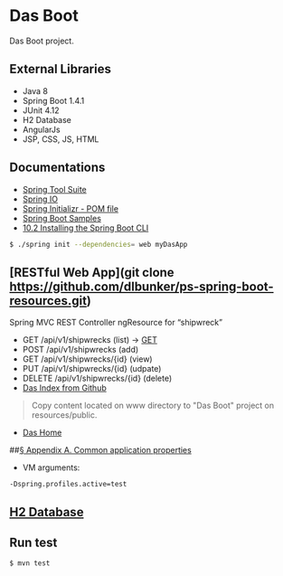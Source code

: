 # Das Boot
Das Boot project.

## External Libraries
- Java 8
- Spring Boot 1.4.1
- JUnit 4.12
- H2 Database
- AngularJs 
- JSP, CSS, JS, HTML

## Documentations
- [Spring Tool Suite](https://spring.io/tools)
- [Spring IO](http://spring.io/)
- [Spring Initializr - POM file](http://start.spring.io/)
- [Spring Boot Samples](https://github.com/spring-projects/spring-boot/tree/master/spring-boot-samples)
- [10.2 Installing the Spring Boot CLI](https://docs.spring.io/spring-boot/docs/current/reference/html/getting-started-installing-spring-boot.html)
```bash
$ ./spring init --dependencies= web myDasApp
```
## [RESTful Web App](git clone https://github.com/dlbunker/ps-spring-boot-resources.git)
Spring MVC REST Controller ngResource for “shipwreck” 
- GET /api/v1/shipwrecks (list) -> [GET](http://localhost:8080/api/v1/shipwrecks) 
- POST /api/v1/shipwrecks (add)
- GET /api/v1/shipwrecks/{id} (view)
- PUT /api/v1/shipwrecks/{id} (udpate)
- DELETE /api/v1/shipwrecks/{id} (delete)
- [Das Index from Github](http://localhost:8080/index.html#/)
> Copy content located on www directory to "Das Boot" project on resources/public.
- [Das Home](http://localhost:8080)

##[§ Appendix A. Common application properties](http://docs.spring.io/spring-boot/docs/current/reference/html/common-application-properties.html)
- VM arguments: 
```
-Dspring.profiles.active=test
```
## [H2 Database](http://localhost:8080/h2)

## Run test
```
$ mvn test
``` 